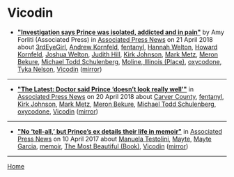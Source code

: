 # Vicodin

 - [**"Investigation says Prince was isolated, addicted and in pain"**](https://www.apnews.com/94806d16569541d98032ce2b2f82aa6a) by Amy Forliti (Associated Press) in [Associated Press News](https://www.apnews.com/) on 21 April 2018 about [3rdEyeGirl](https://bjmdotnet.github.io/pr1nc3/topics/3rdeyegirl/), [Andrew Kornfeld](https://bjmdotnet.github.io/pr1nc3/topics/andrew-kornfeld/), [fentanyl](https://bjmdotnet.github.io/pr1nc3/topics/fentanyl/), [Hannah Welton](https://bjmdotnet.github.io/pr1nc3/topics/hannah-welton/), [Howard Kornfeld](https://bjmdotnet.github.io/pr1nc3/topics/howard-kornfeld/), [Joshua Welton](https://bjmdotnet.github.io/pr1nc3/topics/joshua-welton/), [Judith Hill](https://bjmdotnet.github.io/pr1nc3/topics/judith-hill/), [Kirk Johnson](https://bjmdotnet.github.io/pr1nc3/topics/kirk-johnson/), [Mark Metz](https://bjmdotnet.github.io/pr1nc3/topics/mark-metz/), [Meron Bekure](https://bjmdotnet.github.io/pr1nc3/topics/meron-bekure/), [Michael Todd Schulenberg](https://bjmdotnet.github.io/pr1nc3/topics/michael-todd-schulenberg/), [Moline, Illinois (Place)](https://bjmdotnet.github.io/pr1nc3/topics/place/moline-illinois/), [oxycodone](https://bjmdotnet.github.io/pr1nc3/topics/oxycodone/), [Tyka Nelson](https://bjmdotnet.github.io/pr1nc3/topics/tyka-nelson/), [Vicodin](https://bjmdotnet.github.io/pr1nc3/topics/vicodin/) ([mirror](https://web.archive.org/web/*/https://www.apnews.com/94806d16569541d98032ce2b2f82aa6a))

----

 - [**"The Latest: Doctor said Prince ‘doesn’t look really well’"**](https://www.apnews.com/acdea18b521b4b7d886de7b06c2d302a) in [Associated Press News](https://www.apnews.com/) on 20 April 2018 about [Carver County](https://bjmdotnet.github.io/pr1nc3/topics/carver-county/), [fentanyl](https://bjmdotnet.github.io/pr1nc3/topics/fentanyl/), [Kirk Johnson](https://bjmdotnet.github.io/pr1nc3/topics/kirk-johnson/), [Mark Metz](https://bjmdotnet.github.io/pr1nc3/topics/mark-metz/), [Meron Bekure](https://bjmdotnet.github.io/pr1nc3/topics/meron-bekure/), [Michael Todd Schulenberg](https://bjmdotnet.github.io/pr1nc3/topics/michael-todd-schulenberg/), [oxycodone](https://bjmdotnet.github.io/pr1nc3/topics/oxycodone/), [Vicodin](https://bjmdotnet.github.io/pr1nc3/topics/vicodin/) ([mirror](https://web.archive.org/web/*/https://www.apnews.com/acdea18b521b4b7d886de7b06c2d302a))

----

 - [**"No ‘tell-all,’ but Prince’s ex details their life in memoir"**](https://www.apnews.com/0c93c63651ef4f15adde78e51b38c197) in [Associated Press News](https://www.apnews.com/) on 10 April 2017 about [Manuela Testolini](https://bjmdotnet.github.io/pr1nc3/topics/manuela-testolini/), [Mayte](https://bjmdotnet.github.io/pr1nc3/topics/mayte/), [Mayte Garcia](https://bjmdotnet.github.io/pr1nc3/topics/mayte-garcia/), [memoir](https://bjmdotnet.github.io/pr1nc3/topics/memoir/), [The Most Beautiful (Book)](https://bjmdotnet.github.io/pr1nc3/topics/book/the-most-beautiful/), [Vicodin](https://bjmdotnet.github.io/pr1nc3/topics/vicodin/) ([mirror](https://web.archive.org/web/*/https://www.apnews.com/0c93c63651ef4f15adde78e51b38c197))

----

[Home](../)
